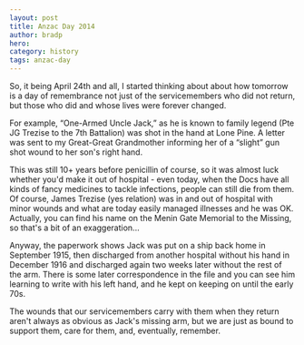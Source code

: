```yaml
---
layout: post
title: Anzac Day 2014
author: bradp
hero:
category: history
tags: anzac-day
---
```


So, it being April 24th and all, I started thinking about about how tomorrow is a day of remembrance not just of the servicemembers who did not return, but those who did and whose lives were forever changed.

<!--more-->

For example, “One-Armed Uncle Jack,” as he is known to family legend (Pte JG Trezise to the 7th Battalion) was shot in the hand at Lone Pine. A letter was sent to my Great-Great Grandmother informing her of a “slight” gun shot wound to her son's right hand.

This was still 10+ years before penicillin of course, so it was almost luck whether you'd make it out of hospital - even today, when the Docs have all kinds of fancy medicines to tackle infections, people can still die from them. Of course, James Trezise (yes relation) was in and out of hospital with minor wounds and what are today easily managed illnesses and he was OK.
Actually, you can find his name on the Menin Gate Memorial to the Missing, so that's a bit of an exaggeration...

Anyway, the paperwork shows Jack was put on a ship back home in September 1915, then discharged from another hospital without his hand in December 1916 and discharged again two weeks later without the rest of the arm. There is some later correspondence in the file and you can see him learning to write with his left hand, and he kept on keeping on until the early 70s.

The wounds that our servicemembers carry with them when they return aren't always as obvious as Jack's missing arm, but we are just as bound to support them, care for them, and, eventually, remember.